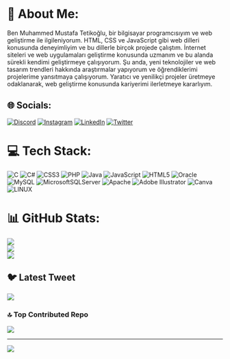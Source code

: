 # 💫 About Me:
Ben Muhammed Mustafa Tetikoğlu, bir bilgisayar programcısıyım ve web geliştirme ile ilgileniyorum. HTML, CSS ve JavaScript gibi web dilleri konusunda deneyimliyim ve bu dillerle birçok projede çalıştım. İnternet siteleri ve web uygulamaları geliştirme konusunda uzmanım ve bu alanda sürekli kendimi geliştirmeye çalışıyorum. Şu anda, yeni teknolojiler ve web tasarım trendleri hakkında araştırmalar yapıyorum ve öğrendiklerimi projelerime yansıtmaya çalışıyorum. Yaratıcı ve yenilikçi projeler üretmeye odaklanarak, web geliştirme konusunda kariyerimi ilerletmeye kararlıyım.


## 🌐 Socials:
[![Discord](https://img.shields.io/badge/Discord-%237289DA.svg?logo=discord&logoColor=white)](https://discord.gg/Pgb498XFdq) [![Instagram](https://img.shields.io/badge/Instagram-%23E4405F.svg?logo=Instagram&logoColor=white)](https://instagram.com/https://www.instagram.com/mustafa_tetikoglu/) [![LinkedIn](https://img.shields.io/badge/LinkedIn-%230077B5.svg?logo=linkedin&logoColor=white)](https://linkedin.com/in/https://www.linkedin.com/in/muhammedmustafatetiko%C4%9Flu/) [![Twitter](https://img.shields.io/badge/Twitter-%231DA1F2.svg?logo=Twitter&logoColor=white)](https://twitter.com/https://twitter.com/Tetikoglu13) 

# 💻 Tech Stack:
![C](https://img.shields.io/badge/c-%2300599C.svg?style=for-the-badge&logo=c&logoColor=white) ![C#](https://img.shields.io/badge/c%23-%23239120.svg?style=for-the-badge&logo=c-sharp&logoColor=white) ![CSS3](https://img.shields.io/badge/css3-%231572B6.svg?style=for-the-badge&logo=css3&logoColor=white) ![PHP](https://img.shields.io/badge/php-%23777BB4.svg?style=for-the-badge&logo=php&logoColor=white) ![Java](https://img.shields.io/badge/java-%23ED8B00.svg?style=for-the-badge&logo=java&logoColor=white) ![JavaScript](https://img.shields.io/badge/javascript-%23323330.svg?style=for-the-badge&logo=javascript&logoColor=%23F7DF1E) ![HTML5](https://img.shields.io/badge/html5-%23E34F26.svg?style=for-the-badge&logo=html5&logoColor=white) ![Oracle](https://img.shields.io/badge/Oracle-F80000?style=for-the-badge&logo=oracle&logoColor=white) ![MySQL](https://img.shields.io/badge/mysql-%2300f.svg?style=for-the-badge&logo=mysql&logoColor=white) ![MicrosoftSQLServer](https://img.shields.io/badge/Microsoft%20SQL%20Sever-CC2927?style=for-the-badge&logo=microsoft%20sql%20server&logoColor=white) ![Apache](https://img.shields.io/badge/apache-%23D42029.svg?style=for-the-badge&logo=apache&logoColor=white) ![Adobe Illustrator](https://img.shields.io/badge/adobeillustrator-%23FF9A00.svg?style=for-the-badge&logo=adobeillustrator&logoColor=white) ![Canva](https://img.shields.io/badge/Canva-%2300C4CC.svg?style=for-the-badge&logo=Canva&logoColor=white) ![LINUX](https://img.shields.io/badge/Linux-FCC624?style=for-the-badge&logo=linux&logoColor=black)
# 📊 GitHub Stats:
![](https://github-readme-stats.vercel.app/api?username=F4KOR4LL&theme=dark&hide_border=false&include_all_commits=false&count_private=false)<br/>
![](https://github-readme-streak-stats.herokuapp.com/?user=F4KOR4LL&theme=dark&hide_border=false)<br/>
![](https://github-readme-stats.vercel.app/api/top-langs/?username=F4KOR4LL&theme=dark&hide_border=false&include_all_commits=false&count_private=false&layout=compact)

## 🐦 Latest Tweet
[![](https://gtce.itsvg.in/api?username=https://twitter.com/Tetikoglu13)](https://github.com/VishwaGauravIn/github-twitter-card-embed)

### 🔝 Top Contributed Repo
![](https://github-contributor-stats.vercel.app/api?username=F4KOR4LL&limit=5&theme=dark&combine_all_yearly_contributions=true)

---
[![](https://visitcount.itsvg.in/api?id=F4KOR4LL&icon=0&color=12)](https://visitcount.itsvg.in)

<!-- Proudly created with GPRM ( https://gprm.itsvg.in ) -->

